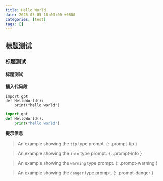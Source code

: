 ```yaml
---
title: Hello World
date: 2025-03-05 18:00:00 +0800
categories: [test]
tags: []
---
```



## 标题测试
### 标题测试
#### 标题测试

**插入代码段**

```
import gpt
def HelloWorld():
    print("hello world")
```

```python
import gpt
def HelloWorld():
    print("hello world")
```



**提示信息**

> An example showing the `tip` type prompt.
{: .prompt-tip }

> An example showing the `info` type prompt.
{: .prompt-info }

> An example showing the `warning` type prompt.
{: .prompt-warning }

> An example showing the `danger` type prompt.
{: .prompt-danger }
